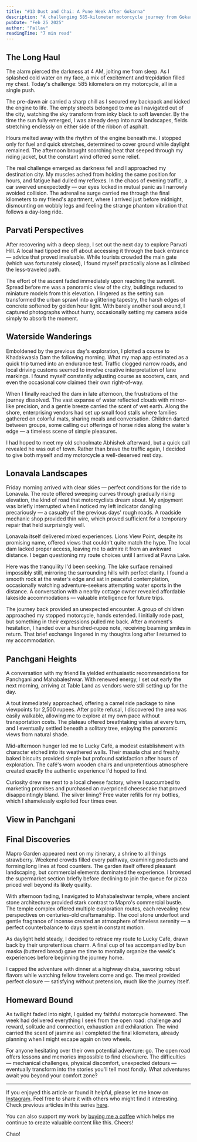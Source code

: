 ```yaml
---
title: "#13 Dust and Chai: A Pune Week After Gokarna"
description: "A challenging 585-kilometer motorcycle journey from Gokarna to Pune, followed by explorations of historic hills, serene dams, and mountain getaways, blending adventure with moments of unexpected connection."
pubDate: "Feb 25 2025"
author: "Pallav"
readingTime: "7 min read"
---
```


## The Long Haul

The alarm pierced the darkness at 4 AM, jolting me from sleep. As I splashed cold water on my face, a mix of excitement and trepidation filled my chest. Today's challenge: 585 kilometers on my motorcycle, all in a single push.

The pre-dawn air carried a sharp chill as I secured my backpack and kicked the engine to life. The empty streets belonged to me as I navigated out of the city, watching the sky transform from inky black to soft lavender. By the time the sun fully emerged, I was already deep into rural landscapes, fields stretching endlessly on either side of the ribbon of asphalt.

Hours melted away with the rhythm of the engine beneath me. I stopped only for fuel and quick stretches, determined to cover ground while daylight remained. The afternoon brought scorching heat that seeped through my riding jacket, but the constant wind offered some relief.

The real challenge emerged as darkness fell and I approached my destination city. My muscles ached from holding the same position for hours, and fatigue had dulled my reflexes. In the chaos of evening traffic, a car swerved unexpectedly — our eyes locked in mutual panic as I narrowly avoided collision. The adrenaline surge carried me through the final kilometers to my friend's apartment, where I arrived just before midnight, dismounting on wobbly legs and feeling the strange phantom vibration that follows a day-long ride.

## Parvati Perspectives

After recovering with a deep sleep, I set out the next day to explore Parvati Hill. A local had tipped me off about accessing it through the back entrance — advice that proved invaluable. While tourists crowded the main gate (which was fortunately closed), I found myself practically alone as I climbed the less-traveled path.

The effort of the ascent faded immediately upon reaching the summit. Spread before me was a panoramic view of the city, buildings reduced to miniature models from this elevation. I lingered as the setting sun transformed the urban sprawl into a glittering tapestry, the harsh edges of concrete softened by golden hour light. With barely another soul around, I captured photographs without hurry, occasionally setting my camera aside simply to absorb the moment.

## Waterside Wanderings

Emboldened by the previous day's exploration, I plotted a course to Khadakwasla Dam the following morning. What my map app estimated as a quick trip turned into an endurance test. Traffic clogged narrow roads, and local driving customs seemed to involve creative interpretation of lane markings. I found myself constantly adjusting course as scooters, cars, and even the occasional cow claimed their own right-of-way.

When I finally reached the dam in late afternoon, the frustrations of the journey dissolved. The vast expanse of water reflected clouds with mirror-like precision, and a gentle breeze carried the scent of wet earth. Along the shore, enterprising vendors had set up small food stalls where families gathered on colorful mats, sharing meals and conversation. Children darted between groups, some calling out offerings of horse rides along the water's edge — a timeless scene of simple pleasures.

I had hoped to meet my old schoolmate Abhishek afterward, but a quick call revealed he was out of town. Rather than brave the traffic again, I decided to give both myself and my motorcycle a well-deserved rest day.

## Lonavala Landscapes

Friday morning arrived with clear skies — perfect conditions for the ride to Lonavala. The route offered sweeping curves through gradually rising elevation, the kind of road that motorcyclists dream about. My enjoyment was briefly interrupted when I noticed my left indicator dangling precariously — a casualty of the previous days' rough roads. A roadside mechanic shop provided thin wire, which proved sufficient for a temporary repair that held surprisingly well.

Lonavala itself delivered mixed experiences. Lions View Point, despite its promising name, offered views that couldn't quite match the hype. The local dam lacked proper access, leaving me to admire it from an awkward distance. I began questioning my route choices until I arrived at Pavna Lake.

Here was the tranquility I'd been seeking. The lake surface remained impossibly still, mirroring the surrounding hills with perfect clarity. I found a smooth rock at the water's edge and sat in peaceful contemplation, occasionally watching adventure-seekers attempting water sports in the distance. A conversation with a nearby cottage owner revealed affordable lakeside accommodations — valuable intelligence for future trips.

The journey back provided an unexpected encounter. A group of children approached my stopped motorcycle, hands extended. I initially rode past, but something in their expressions pulled me back. After a moment's hesitation, I handed over a hundred-rupee note, receiving beaming smiles in return. That brief exchange lingered in my thoughts long after I returned to my accommodation.

## Panchgani Heights

A conversation with my friend Ila yielded enthusiastic recommendations for Panchgani and Mahabaleshwar. With renewed energy, I set out early the next morning, arriving at Table Land as vendors were still setting up for the day.

A tout immediately approached, offering a camel ride package to nine viewpoints for 2,500 rupees. After polite refusal, I discovered the area was easily walkable, allowing me to explore at my own pace without transportation costs. The plateau offered breathtaking vistas at every turn, and I eventually settled beneath a solitary tree, enjoying the panoramic views from natural shade.

Mid-afternoon hunger led me to Lucky Café, a modest establishment with character etched into its weathered walls. Their masala chai and freshly baked biscuits provided simple but profound satisfaction after hours of exploration. The café's worn wooden chairs and unpretentious atmosphere created exactly the authentic experience I'd hoped to find.

Curiosity drew me next to a local cheese factory, where I succumbed to marketing promises and purchased an overpriced cheesecake that proved disappointingly bland. The silver lining? Free water refills for my bottles, which I shamelessly exploited four times over.

## View in Panchgani

## Final Discoveries

Mapro Garden appeared next on my itinerary, a shrine to all things strawberry. Weekend crowds filled every pathway, examining products and forming long lines at food counters. The garden itself offered pleasant landscaping, but commercial elements dominated the experience. I browsed the supermarket section briefly before declining to join the queue for pizza priced well beyond its likely quality.

With afternoon fading, I navigated to Mahabaleshwar temple, where ancient stone architecture provided stark contrast to Mapro's commercial bustle. The temple complex offered multiple exploration routes, each revealing new perspectives on centuries-old craftsmanship. The cool stone underfoot and gentle fragrance of incense created an atmosphere of timeless serenity — a perfect counterbalance to days spent in constant motion.

As daylight held steady, I decided to retrace my route to Lucky Café, drawn back by their unpretentious charm. A final cup of tea accompanied by bun maska (buttered bread) gave me time to mentally organize the week's experiences before beginning the journey home.

I capped the adventure with dinner at a highway dhaba, savoring robust flavors while watching fellow travelers come and go. The meal provided perfect closure — satisfying without pretension, much like the journey itself.

## Homeward Bound

As twilight faded into night, I guided my faithful motorcycle homeward. The week had delivered everything I seek from the open road: challenge and reward, solitude and connection, exhaustion and exhilaration. The wind carried the scent of jasmine as I completed the final kilometers, already planning when I might escape again on two wheels.

For anyone hesitating over their own potential adventure: go. The open road offers lessons and memories impossible to find elsewhere. The difficulties — mechanical challenges, physical discomfort, unexpected detours — eventually transform into the stories you'll tell most fondly. What adventures await you beyond your comfort zone?

---

If you enjoyed this article or found it helpful, please let me know on [Instagram](https://www.instagram.com/pallav_jha26/). Feel free to share it with others who might find it interesting. Check previous articles in this series [here](/blog).

You can also support my work by [buying me a coffee](https://buymeacoffee.com/pallavjha) which helps me continue to create valuable content like this. Cheers!

Chao!